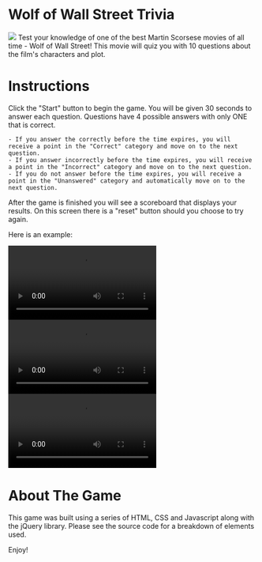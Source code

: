 # Wolf of Wall Street Trivia
<img src = "assets/images/wowstrivia.jpg">
Test your knowledge of one of the best Martin Scorsese movies of all time - Wolf of Wall Street! This movie will quiz you with 10 questions about the film's characters and plot.

# Instructions
Click the "Start" button to begin the game. You will be given 30 seconds to answer each question. Questions have 4 possible answers with only ONE that is correct.

    - If you answer the correctly before the time expires, you will receive a point in the "Correct" category and move on to the next question.
    - If you answer incorrectly before the time expires, you will receive a point in the "Incorrect" category and move on to the next question.
    - If you do not answer before the time expires, you will receive a point in the "Unanswered" category and automatically move on to the next question.

After the game is finished you will see a scoreboard that displays your results. On this screen there is a "reset" button should you choose to try again.

Here is an example:

![wolfofwallstreettriviastart](assets/images/wowstriviastart.mp4)
![wolfofwallstreettriviaunanswered](assets/images/wowstriviaunanswered.mp4)
![wolfofwallstreettriviaend](assets/images/wowstriviaend.mp4)

# About The Game
This game was built using a series of HTML, CSS and Javascript along with the jQuery library. Please see the source code for a breakdown of elements used.

Enjoy!
